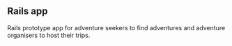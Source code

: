 ## Rails app
Rails prototype app for adventure seekers to find adventures and adventure organisers to host their trips. 
